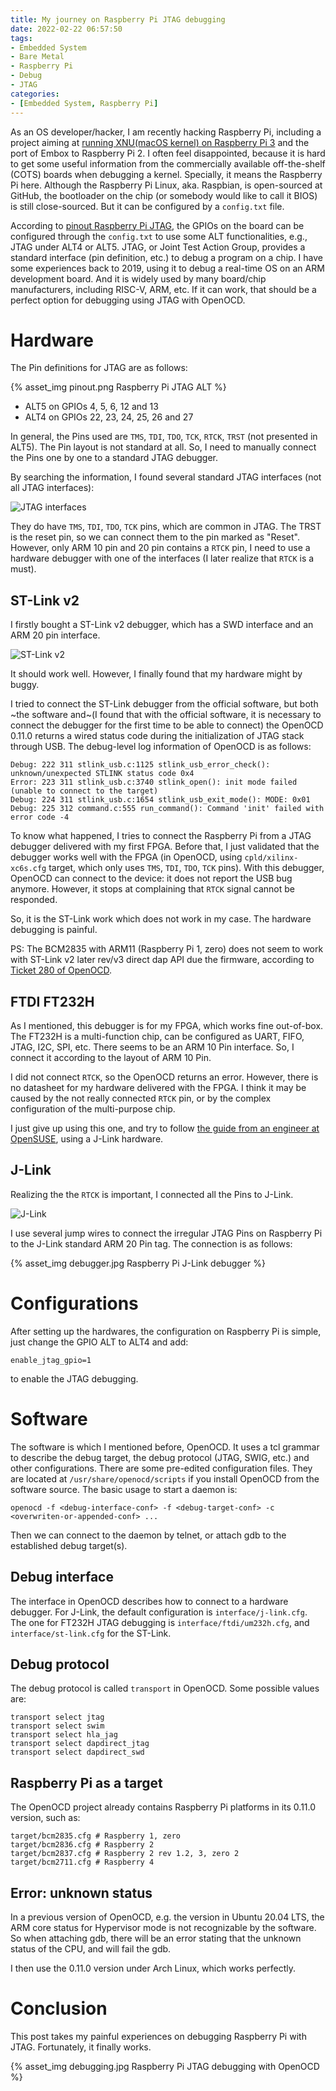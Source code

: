 ```yaml
---
title: My journey on Raspberry Pi JTAG debugging
date: 2022-02-22 06:57:50
tags:
- Embedded System
- Bare Metal
- Raspberry Pi
- Debug
- JTAG
categories:
- [Embedded System, Raspberry Pi]
---
```


As an OS developer/hacker, I am recently hacking Raspberry Pi, including a project aiming at [running XNU(macOS kernel) on Raspberry Pi 3](https://github.com/Inokinoki/xnu-bcm2837-hackintosh) and the port of Embox to Raspberry Pi 2. I often feel disappointed, because it is hard to get some useful information from the commercially available off-the-shelf (COTS) boards when debugging a kernel. Specially, it means the Raspberry Pi here. Although the Raspberry Pi Linux, aka. Raspbian, is open-sourced at GitHub, the bootloader on the chip (or somebody would like to call it BIOS) is still close-sourced. But it can be configured by a `config.txt` file.

According to [pinout Raspberry Pi JTAG](https://pinout.xyz/pinout/jtag), the GPIOs on the board can be configured through the `config.txt` to use some ALT functionalities, e.g., JTAG under ALT4 or ALT5. JTAG, or Joint Test Action Group, provides a standard interface (pin definition, etc.) to debug a program on a chip. I have some experiences back to 2019, using it to debug a real-time OS on an ARM development board. And it is widely used by many board/chip manufacturers, including RISC-V, ARM, etc. If it can work, that should be a perfect option for debugging using JTAG with OpenOCD.

# Hardware

The Pin definitions for JTAG are as follows:

{% asset_img pinout.png Raspberry Pi JTAG ALT %}

- ALT5 on GPIOs 4, 5, 6, 12 and 13
- ALT4 on GPIOs 22, 23, 24, 25, 26 and 27

In general, the Pins used are `TMS`, `TDI`, `TDO`, `TCK`, `RTCK`, `TRST` (not presented in ALT5). The Pin layout is not standard at all. So, I need to manually connect the Pins one by one to a standard JTAG debugger.

By searching the information, I found several standard JTAG interfaces (not all JTAG interfaces):

![JTAG interfaces](https://www.keil.com/support/man/docs/ulink2/ulink2_connector_20_16_14_10pin.png)

They do have `TMS`, `TDI`, `TDO`, `TCK` pins, which are common in JTAG. The TRST is the reset pin, so we can connect them to the pin marked as "Reset". However, only ARM 10 pin and 20 pin contains a `RTCK` pin, I need to use a hardware debugger with one of the interfaces (I later realize that `RTCK` is a must).

## ST-Link v2

I firstly bought a ST-Link v2 debugger, which has a SWD interface and an ARM 20 pin interface.

![ST-Link v2](https://www.st.com/bin/ecommerce/api/image.PF251168.en.feature-description-include-personalized-no-cpn-medium.jpg)

It should work well. However, I finally found that my hardware might by buggy. 

I tried to connect the ST-Link debugger from the official software, but both ~the software and~(I found that with the official software, it is necessary to connect the debugger for the first time to be able to connect) the OpenOCD 0.11.0 returns a wired status code during the initialization of JTAG stack through USB. The debug-level log information of OpenOCD is as follows:

```
Debug: 222 311 stlink_usb.c:1125 stlink_usb_error_check(): unknown/unexpected STLINK status code 0x4
Error: 223 311 stlink_usb.c:3740 stlink_open(): init mode failed (unable to connect to the target)
Debug: 224 311 stlink_usb.c:1654 stlink_usb_exit_mode(): MODE: 0x01
Debug: 225 312 command.c:555 run_command(): Command 'init' failed with error code -4
```

To know what happened, I tries to connect the Raspberry Pi from a JTAG debugger delivered with my first FPGA. Before that, I just validated that the debugger works well with the FPGA (in OpenOCD, using `cpld/xilinx-xc6s.cfg` target, which only uses `TMS`, `TDI`, `TDO`, `TCK` pins). With this debugger, OpenOCD can connect to the device: it does not report the USB bug anymore. However, it stops at complaining that `RTCK` signal cannot be responded.

So, it is the ST-Link work which does not work in my case. The hardware debugging is painful.

PS: The BCM2835 with ARM11 (Raspberry Pi 1, zero) does not seem to work with ST-Link v2 later rev/v3 direct dap API due the firmware, according to [Ticket 280 of OpenOCD](https://sourceforge.net/p/openocd/tickets/280/).

## FTDI FT232H

As I mentioned, this debugger is for my FPGA, which works fine out-of-box. The FT232H is a multi-function chip, can be configured as UART, FIFO, JTAG, I2C, SPI, etc. There seems to be an ARM 10 Pin interface. So, I connect it according to the layout of ARM 10 Pin.

I did not connect `RTCK`, so the OpenOCD returns an error. However, there is no datasheet for my hardware delivered with the FPGA. I think it may be caused by the not really connected `RTCK` pin, or by the complex configuration of the multi-purpose chip.

I just give up using this one, and try to follow [the guide from an engineer at OpenSUSE](https://www.suse.com/c/debugging-raspberry-pi-3-with-jtag/), using a J-Link hardware.

## J-Link

Realizing the the `RTCK` is important, I connected all the Pins to J-Link.

![J-Link](https://c.a.segger.com/fileadmin/images/products/J-Link/J-Link_PRO/j-link_pro_500.png)

I use several jump wires to connect the irregular JTAG Pins on Raspberry Pi to the J-Link standard ARM 20 Pin tag. The connection is as follows:

{% asset_img debugger.jpg Raspberry Pi J-Link debugger %}

# Configurations

After setting up the hardwares, the configuration on Raspberry Pi is simple, just change the GPIO ALT to ALT4 and add:

```
enable_jtag_gpio=1
```

to enable the JTAG debugging.

# Software

The software is which I mentioned before, OpenOCD. It uses a tcl grammar to describe the debug target, the debug protocol (JTAG, SWIG, etc.) and other configurations. There are some pre-edited configuration files. They are located at `/usr/share/openocd/scripts` if you install OpenOCD from the software source. The basic usage to start a daemon is:

```
openocd -f <debug-interface-conf> -f <debug-target-conf> -c <overwriten-or-appended-conf> ...
```

Then we can connect to the daemon by telnet, or attach gdb to the established debug target(s).

## Debug interface

The interface in OpenOCD describes how to connect to a hardware debugger. For J-Link, the default configuration is `interface/j-link.cfg`. The one for FT232H JTAG debugging is `interface/ftdi/um232h.cfg`, and `interface/st-link.cfg` for the ST-Link.

## Debug protocol

The debug protocol is called `transport` in OpenOCD. Some possible values are:

```
transport select jtag
transport select swim
transport select hla_jag
transport select dapdirect_jtag
transport select dapdirect_swd
```

## Raspberry Pi as a target

The OpenOCD project already contains Raspberry Pi platforms in its 0.11.0 version, such as:

```
target/bcm2835.cfg # Raspberry 1, zero
target/bcm2836.cfg # Raspberry 2
target/bcm2837.cfg # Raspberry 2 rev 1.2, 3, zero 2
target/bcm2711.cfg # Raspberry 4
```

## Error: unknown status

In a previous version of OpenOCD, e.g. the version in Ubuntu 20.04 LTS, the ARM core status for Hypervisor mode is not recognizable by the software. So when attaching gdb, there will be an error stating that the unknown status of the CPU, and will fail the gdb.

I then use the 0.11.0 version under Arch Linux, which works perfectly.

# Conclusion

This post takes my painful experiences on debugging Raspberry Pi with JTAG. Fortunately, it finally works.

{% asset_img debugging.jpg Raspberry Pi JTAG debugging with OpenOCD %}
